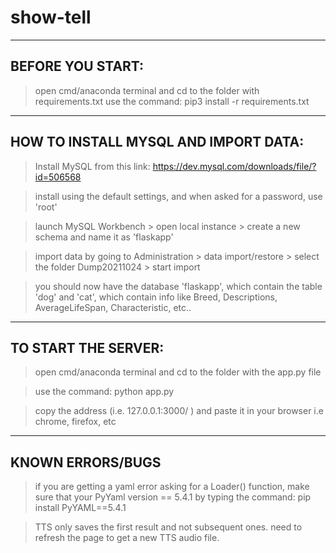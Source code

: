 # show-tell

-------
BEFORE YOU START:
-------

>open cmd/anaconda terminal and cd to the folder with requirements.txt
>use the command: pip3 install -r requirements.txt

-------
HOW TO INSTALL MYSQL AND IMPORT DATA:
-------

>Install MySQL from this link:
https://dev.mysql.com/downloads/file/?id=506568

>install using the default settings, and when asked for a password, use 'root'

>launch MySQL Workbench > open local instance > create a new schema and name it as 'flaskapp'

>import data by going to Administration > data import/restore > select the folder Dump20211024 > start import

>you should now have the database 'flaskapp', which contain the table 'dog' and 'cat', which contain info like Breed, Descriptions, AverageLifeSpan, Characteristic, etc..

------
TO START THE SERVER:
------

>open cmd/anaconda terminal and cd to the folder with the app.py file

>use the command: python app.py

>copy the address (i.e. 127.0.0.1:3000/ ) and paste it in your browser i.e chrome, firefox, etc

------
KNOWN ERRORS/BUGS
------
>if you are getting a yaml error asking for a Loader() function, make sure that your PyYaml version == 5.4.1 by typing the command: pip install PyYAML==5.4.1

>TTS only saves the first result and not subsequent ones. need to refresh the page to get a new TTS audio file.
